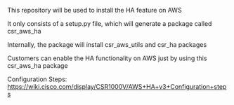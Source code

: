 This repository will be used to install the HA feature on AWS

It only consists of a setup.py file, which will generate a package called csr_aws_ha

Internally, the package will install csr_aws_utils and csr_ha packages

Customers can enable the HA functionality on AWS just by using this csr_aws_ha package

Configuration Steps: https://wiki.cisco.com/display/CSR1000V/AWS+HA+v3+Configuration+steps


